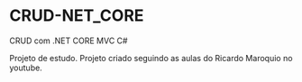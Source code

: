 # CRUD-NET_CORE
CRUD com .NET CORE MVC C#

Projeto de estudo.
Projeto criado seguindo as aulas do Ricardo Maroquio no youtube.
